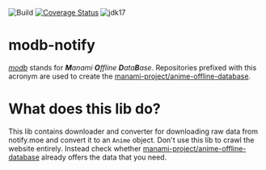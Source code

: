 ![Build](https://github.com/manami-project/modb-notify/workflows/Build/badge.svg) [![Coverage Status](https://coveralls.io/repos/github/manami-project/modb-notify/badge.svg)](https://coveralls.io/github/manami-project/modb-notify) ![jdk17](https://img.shields.io/badge/jdk-17-informational)
# modb-notify
_[modb](https://github.com/manami-project?tab=repositories&q=modb&type=source)_ stands for _**M**anami **O**ffline **D**ata**B**ase_. Repositories prefixed with this acronym are used to create the [manami-project/anime-offline-database](https://github.com/manami-project/anime-offline-database).

# What does this lib do?
This lib contains downloader and converter for downloading raw data from notify.moe and convert it to an `Anime` object.
Don't use this lib to crawl the website entirely. Instead check whether [manami-project/anime-offline-database](https://github.com/manami-project/anime-offline-database) already offers the data that you need.